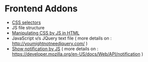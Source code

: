 # Frontend Addons

- <a href="https://fadilxcoder.github.io/html-css-js/">CSS selectors </a>
- JS file structure 
- <a href="https://fadilxcoder.github.io/html-css-js/change-css-by-js.html">Manipulating CSS by JS in HTML</a>
- JavaScript v/s JQuery text file ( more details on : http://youmightnotneedjquery.com/ )
- <a href="https://fadilxcoder.github.io/html-css-js/notification.html">Show notification by JS</a> ( more details on : https://developer.mozilla.org/en-US/docs/Web/API/notification )
